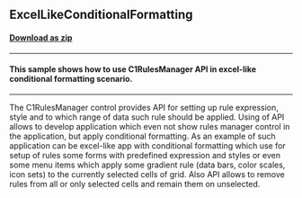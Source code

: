 ## ExcelLikeConditionalFormatting
#### [Download as zip](https://minhaskamal.github.io/DownGit/#/home?url=https://github.com/GrapeCity/ComponentOne-WinForms-Samples/tree/master/NetFramework\RulesManager\VB\ExcelLikeConditionalFormatting)
____
#### This sample shows how to use C1RulesManager API in excel-like conditional formatting scenario.
____
The C1RulesManager control provides API for setting up rule expression, style and to which range of data such rule should be applied. Using of API allows to develop application which even not show rules manager control in the application, but apply conditional formatting. As an example of such application can be excel-like app with conditional formatting which use for setup of rules some forms with predefined expression and styles or even some menu items which apply some gradient rule (data bars, color scales, icon sets) to the currently selected cells of grid. Also API allows to remove rules from all or only selected cells and remain them on unselected. 